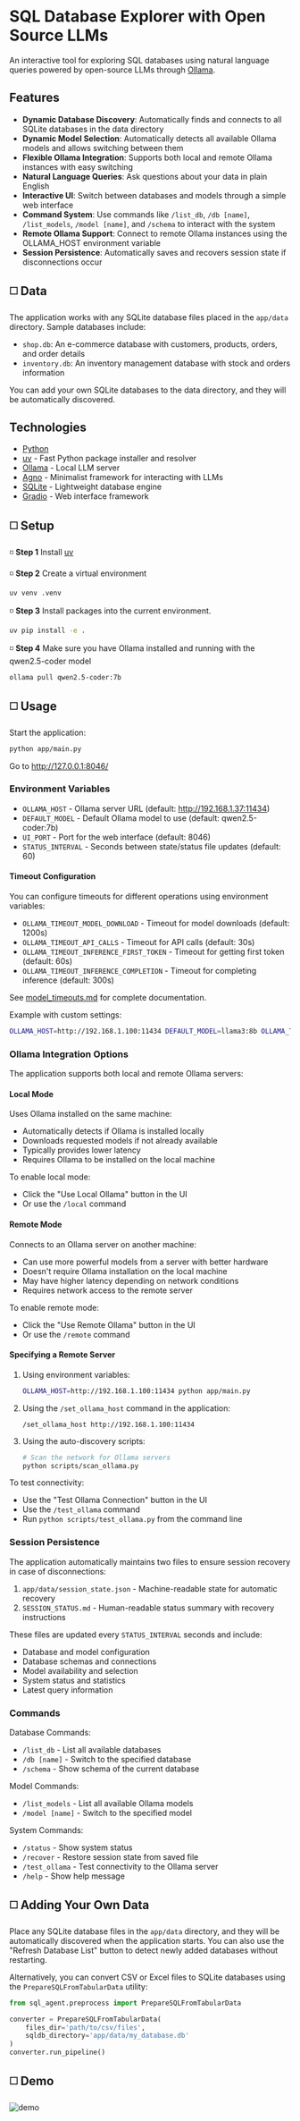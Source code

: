 # SQL Database Explorer with Open Source LLMs

An interactive tool for exploring SQL databases using natural language queries powered by open-source LLMs through [Ollama](https://ollama.com/).

## Features

- **Dynamic Database Discovery**: Automatically finds and connects to all SQLite databases in the data directory
- **Dynamic Model Selection**: Automatically detects all available Ollama models and allows switching between them
- **Flexible Ollama Integration**: Supports both local and remote Ollama instances with easy switching
- **Natural Language Queries**: Ask questions about your data in plain English
- **Interactive UI**: Switch between databases and models through a simple web interface
- **Command System**: Use commands like `/list_db`, `/db [name]`, `/list_models`, `/model [name]`, and `/schema` to interact with the system
- **Remote Ollama Support**: Connect to remote Ollama instances using the OLLAMA_HOST environment variable
- **Session Persistence**: Automatically saves and recovers session state if disconnections occur

## ◻️ Data 

The application works with any SQLite database files placed in the `app/data` directory. Sample databases include:

- `shop.db`: An e-commerce database with customers, products, orders, and order details
- `inventory.db`: An inventory management database with stock and orders information

You can add your own SQLite databases to the data directory, and they will be automatically discovered.

## Technologies

* [Python](https://www.python.org/)
* [uv](https://docs.astral.sh/uv/) - Fast Python package installer and resolver
* [Ollama](https://ollama.com/library/qwen2.5-coder) - Local LLM server
* [Agno](https://docs.agno.com/) - Minimalist framework for interacting with LLMs
* [SQLite](https://database.guide/category/dbms/rdbms/sqlite/) - Lightweight database engine
* [Gradio](https://gradio.app/) - Web interface framework

## ◻️ Setup 

◽  **Step 1** Install [uv](https://docs.astral.sh/uv/getting-started/installation/#standalone-installer)

◽  **Step 2**  Create a virtual environment

```bash
uv venv .venv 
```

◽  **Step 3** Install packages into the current environment.

```bash
uv pip install -e .
```

◽  **Step 4** Make sure you have Ollama installed and running with the qwen2.5-coder model

```bash
ollama pull qwen2.5-coder:7b
```

## ◻️ Usage

Start the application:

```bash
python app/main.py
```

Go to http://127.0.0.1:8046/

### Environment Variables

- `OLLAMA_HOST` - Ollama server URL (default: http://192.168.1.37:11434)
- `DEFAULT_MODEL` - Default Ollama model to use (default: qwen2.5-coder:7b)
- `UI_PORT` - Port for the web interface (default: 8046)
- `STATUS_INTERVAL` - Seconds between state/status file updates (default: 60)

#### Timeout Configuration

You can configure timeouts for different operations using environment variables:

- `OLLAMA_TIMEOUT_MODEL_DOWNLOAD` - Timeout for model downloads (default: 1200s)
- `OLLAMA_TIMEOUT_API_CALLS` - Timeout for API calls (default: 30s)
- `OLLAMA_TIMEOUT_INFERENCE_FIRST_TOKEN` - Timeout for getting first token (default: 60s)
- `OLLAMA_TIMEOUT_INFERENCE_COMPLETION` - Timeout for completing inference (default: 300s)

See [model_timeouts.md](docs/model_timeouts.md) for complete documentation.

Example with custom settings:

```bash
OLLAMA_HOST=http://192.168.1.100:11434 DEFAULT_MODEL=llama3:8b OLLAMA_TIMEOUT_INFERENCE_FIRST_TOKEN=120 python app/main.py
```

### Ollama Integration Options

The application supports both local and remote Ollama servers:

#### Local Mode

Uses Ollama installed on the same machine:

- Automatically detects if Ollama is installed locally
- Downloads requested models if not already available
- Typically provides lower latency
- Requires Ollama to be installed on the local machine

To enable local mode:
- Click the "Use Local Ollama" button in the UI
- Or use the `/local` command

#### Remote Mode

Connects to an Ollama server on another machine:

- Can use more powerful models from a server with better hardware
- Doesn't require Ollama installation on the local machine
- May have higher latency depending on network conditions
- Requires network access to the remote server

To enable remote mode:
- Click the "Use Remote Ollama" button in the UI
- Or use the `/remote` command

#### Specifying a Remote Server

1. Using environment variables:
   ```bash
   OLLAMA_HOST=http://192.168.1.100:11434 python app/main.py
   ```

2. Using the `/set_ollama_host` command in the application:
   ```
   /set_ollama_host http://192.168.1.100:11434
   ```

3. Using the auto-discovery scripts:
   ```bash
   # Scan the network for Ollama servers
   python scripts/scan_ollama.py
   ```

To test connectivity:
- Use the "Test Ollama Connection" button in the UI
- Use the `/test_ollama` command
- Run `python scripts/test_ollama.py` from the command line

### Session Persistence

The application automatically maintains two files to ensure session recovery in case of disconnections:

1. `app/data/session_state.json` - Machine-readable state for automatic recovery
2. `SESSION_STATUS.md` - Human-readable status summary with recovery instructions

These files are updated every `STATUS_INTERVAL` seconds and include:
- Database and model configuration
- Database schemas and connections
- Model availability and selection
- System status and statistics
- Latest query information

### Commands

Database Commands:
- `/list_db` - List all available databases
- `/db [name]` - Switch to the specified database
- `/schema` - Show schema of the current database

Model Commands:
- `/list_models` - List all available Ollama models
- `/model [name]` - Switch to the specified model

System Commands:
- `/status` - Show system status
- `/recover` - Restore session state from saved file
- `/test_ollama` - Test connectivity to the Ollama server
- `/help` - Show help message

## ◻️ Adding Your Own Data

Place any SQLite database files in the `app/data` directory, and they will be automatically discovered when the application starts. You can also use the "Refresh Database List" button to detect newly added databases without restarting.

Alternatively, you can convert CSV or Excel files to SQLite databases using the `PrepareSQLFromTabularData` utility:

```python
from sql_agent.preprocess import PrepareSQLFromTabularData

converter = PrepareSQLFromTabularData(
    files_dir='path/to/csv/files',
    sqldb_directory='app/data/my_database.db'
)
converter.run_pipeline()
```

## ◻️ Demo
![demo](docs/demo.png)
